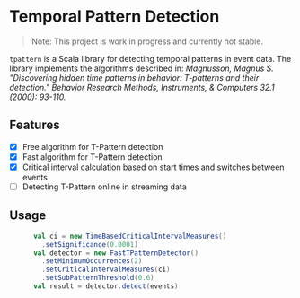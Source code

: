 # Temporal Pattern Detection

> Note: This project is work in progress and currently not stable.

`tpattern` is a Scala library for detecting temporal patterns in event data. The library implements the algorithms described in: _Magnusson, Magnus S. "Discovering hidden time patterns in behavior: T-patterns and their detection." Behavior Research Methods, Instruments, & Computers 32.1 (2000): 93-110._

## Features

- [x] Free algorithm for T-Pattern detection
- [x] Fast algorithm for T-Pattern detection
- [x] Critical interval calculation based on start times and switches between events
- [ ] Detecting T-Pattern online in streaming data

## Usage

```scala
      val ci = new TimeBasedCriticalIntervalMeasures()
        .setSignificance(0.0001)
      val detector = new FastTPatternDetector()
        .setMinimumOccurrences(2)
        .setCriticalIntervalMeasures(ci)
        .setSubPatternThreshold(0.6)
      val result = detector.detect(events)
```